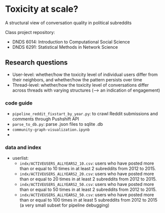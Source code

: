 # Toxicity at scale?
A structural view of conversation quality in political subreddits

Class project repository:
- DNDS 6014: Introduction to Computational Social Science
- DNDS 6291: Statistical Methods in Network Science

## Research questions
- User-level: whether/how the toxicity level of individual users differ from their neighbors, and whether/how the pattern persists over time
- Thread-level: whether/how the toxicity level of conversations differ across threads with varying structures (--> an indication of engagement)

### code guide
- `pipeline_reddit_fixstart_by_year.py`: to crawl Reddit submissions and comments through Pushshift API
- `parse_to_db.py`: parse .json files to sqlite .db
- `community-graph-visualization.ipynb`
-

### data and index

- userlist:
  - `indx/ACTIVEUSERS_ALLYEARS2_10.csv`: users who have posted more than or equal to 10 times in at least 2 subreddits from 2012 to 2015.
  - `indx/ACTIVEUSERS_ALLYEARS2_20.csv`: users who have posted more than or equal to 20 times in at least 2 subreddits from 2012 to 2015.
  - `indx/ACTIVEUSERS_ALLYEARS2_50.csv`: users who have posted more than or equal to 50 times in at least 2 subreddits from 2012 to 2015.
  - `indx/ACTIVEUSERS_ALLYEARS2_50.csv`: users who have posted more than or equal to 100 times in at least 5 subreddits from 2012 to 2015 (a very small subset for pipeline debugging)
